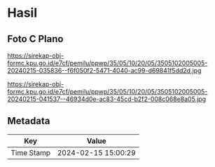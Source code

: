 # Hasil

## Foto C Plano

https://sirekap-obj-formc.kpu.go.id/e7cf/pemilu/ppwp/35/05/10/20/05/3505102005005-20240215-035836--f6f050f2-5471-4040-ac99-d69841f5dd2d.jpg

https://sirekap-obj-formc.kpu.go.id/e7cf/pemilu/ppwp/35/05/10/20/05/3505102005005-20240215-041537--46934d0e-ac83-45cd-b2f2-008c068e8a05.jpg


## Metadata

| Key        | Value               |
| ---------- | ------------------- |
| Time Stamp | 2024-02-15 15:00:29 |




